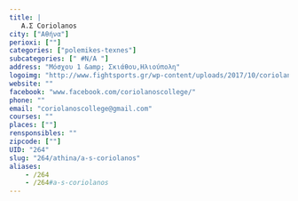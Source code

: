 ```yaml
---
title: |
   Α.Σ Coriolanos
city: ["Αθήνα"]
perioxi: [""]
categories: ["polemikes-texnes"]
subcategories: [" #N/A "]
address: "Μόσχου 1 &amp; Σκιάθου,Ηλιούπολη"
logoimg: "http://www.fightsports.gr/wp-content/uploads/2017/10/coriolanos.jpg"
website: ""
facebook: "www.facebook.com/coriolanoscollege/"
phone: ""
email: "coriolanoscollege@gmail.com"
courses: ""
places: [""]
rensponsibles: ""
zipcode: [""]
UID: "264"
slug: "264/athina/a-s-coriolanos"
aliases:
    - /264
    - /264#a-s-coriolanos
---
```


